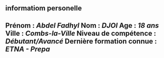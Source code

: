 ## informatiom personelle
**Prénom** : *Abdel Fadhyl*
**Nom** : *DJOI*
**Age** : *18 ans*
**Ville** : *Combs-la-Ville*
**Niveau de compétence** : *Débutant/Avancé*
**Dernière formation connue** : *ETNA - Prepa*
---------------
<!--
**Abdel-Fadhyl/Abdel-Fadhyl** is a ✨ _special_ ✨ repository because its `README.md` (this file) appears on your GitHub profile.

Here are some ideas to get you started:

- 🔭 I’m currently working on ...
- 🌱 I’m currently learning ...
- 👯 I’m looking to collaborate on ...
- 🤔 I’m looking for help with ...
- 💬 Ask me about ...
- 📫 How to reach me: ...
- 😄 Pronouns: ...
- ⚡ Fun fact: ...
-->

